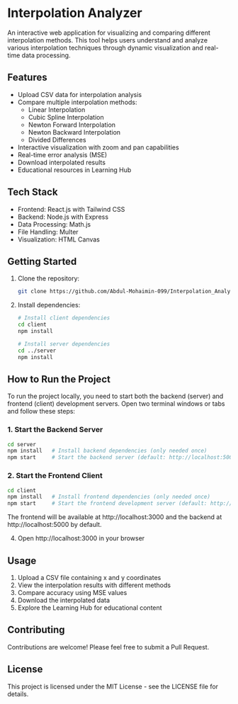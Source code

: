 # Interpolation Analyzer

An interactive web application for visualizing and comparing different interpolation methods. This tool helps users understand and analyze various interpolation techniques through dynamic visualization and real-time data processing.

## Features

- Upload CSV data for interpolation analysis
- Compare multiple interpolation methods:
  - Linear Interpolation
  - Cubic Spline Interpolation
  - Newton Forward Interpolation
  - Newton Backward Interpolation
  - Divided Differences
- Interactive visualization with zoom and pan capabilities
- Real-time error analysis (MSE)
- Download interpolated results
- Educational resources in Learning Hub

## Tech Stack

- Frontend: React.js with Tailwind CSS
- Backend: Node.js with Express
- Data Processing: Math.js
- File Handling: Multer
- Visualization: HTML Canvas

## Getting Started

1. Clone the repository:
   ```bash
   git clone https://github.com/Abdul-Mohaimin-099/Interpolation_Analyzer.git
   ```

2. Install dependencies:
   ```bash
   # Install client dependencies
   cd client
   npm install

   # Install server dependencies
   cd ../server
   npm install
   ```

## How to Run the Project

To run the project locally, you need to start both the backend (server) and frontend (client) development servers. Open two terminal windows or tabs and follow these steps:

### 1. Start the Backend Server
```bash
cd server
npm install   # Install backend dependencies (only needed once)
npm start     # Start the backend server (default: http://localhost:5000)
```

### 2. Start the Frontend Client
```bash
cd client
npm install   # Install frontend dependencies (only needed once)
npm start     # Start the frontend development server (default: http://localhost:3000)
```

The frontend will be available at http://localhost:3000 and the backend at http://localhost:5000 by default.

4. Open http://localhost:3000 in your browser

## Usage

1. Upload a CSV file containing x and y coordinates
2. View the interpolation results with different methods
3. Compare accuracy using MSE values
4. Download the interpolated data
5. Explore the Learning Hub for educational content

## Contributing

Contributions are welcome! Please feel free to submit a Pull Request.

## License

This project is licensed under the MIT License - see the LICENSE file for details. 